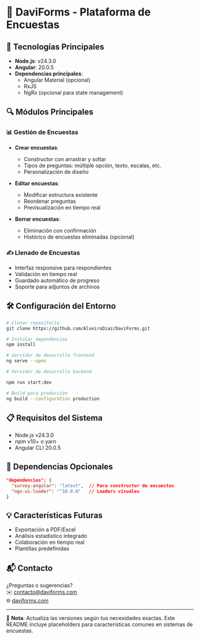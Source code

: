 # 📝 DaviForms - Plataforma de Encuestas

## 🚀 Tecnologías Principales

- **Node.js**: v24.3.0
- **Angular**: 20.0.5
- **Dependencias principales**:
  - Angular Material (opcional)
  - RxJS
  - NgRx (opcional para state management)

## 🔍 Módulos Principales

### 📊 Gestión de Encuestas
- **Crear encuestas**: 
  - Constructor con arrastrar y soltar
  - Tipos de preguntas: múltiple opción, texto, escalas, etc.
  - Personalización de diseño
  
- **Editar encuestas**:
  - Modificar estructura existente
  - Reordenar preguntas
  - Previsualización en tiempo real

- **Borrar encuestas**:
  - Eliminación con confirmación
  - Histórico de encuestas eliminadas (opcional)

### ✍️ Llenado de Encuestas
- Interfaz responsive para respondientes
- Validación en tiempo real
- Guardado automático de progreso
- Soporte para adjuntos de archivos

## 🛠️ Configuración del Entorno

```bash
# Clonar repositorio
git clone https://github.com/AlveiroDiaz/DaviForms.git

# Instalar dependencias
npm install

# Servidor de desarrollo frontend 
ng serve --open

# Servidor de desarrollo backend

npm run start:dev

# Build para producción
ng build --configuration production
```

## 📋 Requisitos del Sistema

- Node.js v24.3.0
- npm v10+ o yarn
- Angular CLI 20.0.5



## 🔧 Dependencias Opcionales

```json
"dependencies": {
  "survey-angular": "latest",  // Para constructor de encuestas
  "ngx-ui-loader": "^10.0.0"   // Loaders visuales
}
```

## 💡 Características Futuras

- Exportación a PDF/Excel
- Análisis estadístico integrado
- Colaboración en tiempo real
- Plantillas predefinidas

## 📬 Contacto

¿Preguntas o sugerencias?  
✉️ contacto@daviforms.com  
🌐 [daviforms.com](https://www.daviforms.com)

---

📌 **Nota**: Actualiza las versiones según tus necesidades exactas. Este README incluye placeholders para características comunes en sistemas de encuestas.